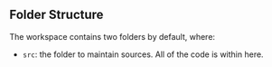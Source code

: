 ## Folder Structure

The workspace contains two folders by default, where:

- `src`: the folder to maintain sources. All of the code is within here.
